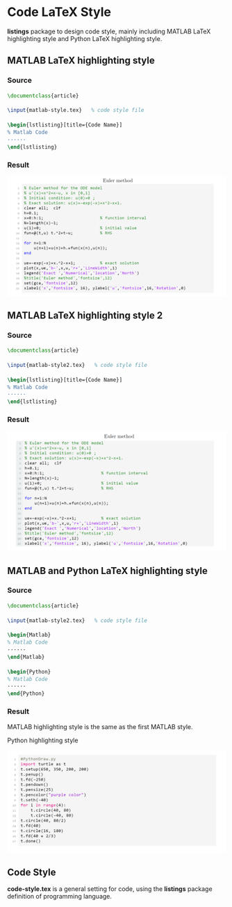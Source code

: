 # Code LaTeX Style

**listings** package to design code style, mainly including MATLAB LaTeX highlighting style and Python LaTeX highlighting style.

## MATLAB LaTeX highlighting style

### Source

``` latex
\documentclass{article}

\input{matlab-style.tex}   % code style file

\begin{lstlisting}[title={Code Name}]
% Matlab Code
······
\end{lstlisting}
```
### Result

![main-matlab](main-matlab.png)

## MATLAB LaTeX highlighting style 2

### Source

``` latex
\documentclass{article}

\input{matlab-style2.tex}   % code style file

\begin{lstlisting}[title={Code Name}]
% Matlab Code
······
\end{lstlisting}
```

### Result

![main-matlab2](main-matlab2.png)

## MATLAB and Python LaTeX highlighting style

### Source

``` latex
\documentclass{article}

\input{matlab-style2.tex}   % code style file

\begin{Matlab}
% Matlab Code
······
\end{Matlab}

\begin{Python}
% Matlab Code
······
\end{Python}
```

### Result

MATLAB highlighting style is the same as the first MATLAB style.

Python highlighting style

![main-python](main-python.png)

## Code Style

**code-style.tex**  is a general setting for code, using the **listings** package definition of programming language.

